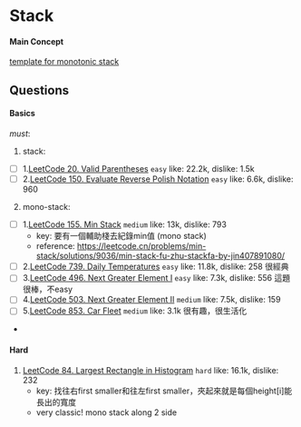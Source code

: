 # Stack
#### Main Concept
[template for monotonic stack](https://leetcode.com/discuss/study-guide/2347639/A-comprehensive-guide-and-template-for-monotonic-stack-based-problems) 
##  Questions
####    Basics
*must*:
1. stack:
- [ ] 1.[LeetCode 20. Valid Parentheses](https://leetcode.com/problems/valid-parentheses/) ``easy`` like: 22.2k, dislike: 1.5k
- [ ] 2.[LeetCode 150. Evaluate Reverse Polish Notation](https://leetcode.com/problems/evaluate-reverse-polish-notation/) ``easy`` like: 6.6k, dislike: 960
2. mono-stack:
- [ ] 1.[LeetCode 155. Min Stack](https://leetcode.com/problems/min-stack/description/) ``medium`` like: 13k, dislike: 793
  - key: 要有一個輔助棧去紀錄min值 (mono stack)
  - reference: https://leetcode.cn/problems/min-stack/solutions/9036/min-stack-fu-zhu-stackfa-by-jin407891080/
- [ ] 2.[LeetCode 739. Daily Temperatures](https://leetcode.com/problems/next-greater-element-i/description/) ``easy`` like: 11.8k, dislike: 258 很經典
- [ ] 3.[LeetCode 496. Next Greater Element I](https://leetcode.com/problems/next-greater-element-i/description/) ``easy`` like: 7.3k, dislike: 556 這題很棒，不easy
- [ ] 4.[LeetCode 503. Next Greater Element II](https://leetcode.com/problems/next-greater-element-ii/description/) ``medium`` like: 7.5k, dislike: 159 
- [ ] 5.[LeetCode 853. Car Fleet](https://leetcode.com/problems/car-fleet/) ``medium`` like: 3.1k 很有趣，很生活化
- 

#### Hard
1. [LeetCode 84. Largest Rectangle in Histogram](https://leetcode.com/problems/largest-rectangle-in-histogram/) ``hard`` like: 16.1k, dislike: 232 
   - key: 找往右first smaller和往左first smaller，夾起來就是每個height[i]能長出的寬度
   - very classic! mono stack along 2 side


